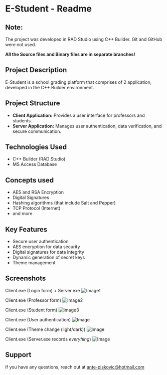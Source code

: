 # E-Student - Readme

## Note:
The project was developed in RAD Studio using C++ Builder. Git and GitHub were not used.

**All the Source files and Binary files are in separate branches!**

## Project Description
E-Student is a school grading platform that comprises of 2 application, developed in the C++ Builder environment.

## Project Structure
- **Client Application:** Provides a user interface for professors and students.
- **Server Application:** Manages user authentication, data verification, and secure communication.

## Technologies Used
- C++ Builder (RAD Studio)
- MS Access Database

## Concepts used
- AES and RSA Encryption
- Digital Signatures
- Hashing algorithms (that include Salt and Pepper)
- TCP Protocol (Internet)
- and more

## Key Features
- Secure user authentication
- AES encryption for data security
- Digital signatures for data integrity
- Dynamic generation of secret keys
- Theme management

## Screenshots
Client.exe (Login form) + Server.exe
![Image1](https://github.com/AnteDev00/EStudent-Projekt/assets/151842550/1c7345b3-a1fc-4fcb-8043-3d16a08f2046)

Client.exe (Professor form)
![Image2](https://github.com/AnteDev00/EStudent-Projekt/assets/151842550/dc4c0e8b-fe57-4b64-ad86-e295711785df)

Client.exe (Student form)
![Image3](https://github.com/AnteDev00/EStudent-Projekt/assets/151842550/4bbdfb79-c6d4-48f9-817d-6baeb1b0ce52)

Client.exe (User authentication)
![Image](https://github.com/AnteDev00/EStudent-Projekt/assets/151842550/bfd82a67-ab26-4a32-94ca-53d8aba58b08)

Client.exe (Theme change (light/dark))
![Image](https://github.com/AnteDev00/EStudent-Projekt/assets/151842550/ffaa48aa-ee31-4ddb-b758-27da8080e180)

Client.exe (Server.exe records *everyhing*)
![Image](https://github.com/AnteDev00/EStudent-Projekt/assets/151842550/a74dfc76-68ab-468a-9e0d-f753d8b3fc6f)

## Support
If you have any questions, reach out at [ante-piskovic@hotmail.com](mailto:ante-piskovic@hotmail.com)

